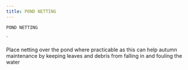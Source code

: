 ```yaml
---
title: POND NETTING
---
```

`POND NETTING`

`

Place netting over the pond where practicable as this can help autumn maintenance by keeping leaves and debris from falling in and fouling the water